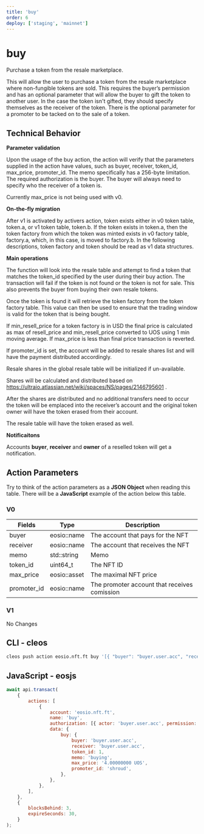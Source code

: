 ```yaml
---
title: 'buy'
order: 6
deploy: ['staging', 'mainnet']
---
```


# buy

Purchase a token from the resale marketplace.

This will allow the user to purchase a token from the resale marketplace where non-fungible tokens are sold. This requires the buyer’s permission and has an optional parameter that will allow the buyer to gift the token to another user. In the case the token isn't gifted, they should specify themselves as the receiver of the token. There is the optional parameter for a promoter to be tacked on to the sale of a token.

## Technical Behavior

**Parameter validation**

Upon the usage of the buy action, the action will verify that the parameters supplied in the action have values, such as buyer, receiver, token_id, max_price, promoter_id. The memo specifically has a 256-byte limitation. The required authorization is the buyer. The buyer will always need to specify who the receiver of a token is.

Currently max_price is not being used with v0.

**On-the-fly migration**

After v1 is activated by activers action, token exists either in v0 token table, token.a, or v1 token table, token.b.
If the token exists in token.a, then the token factory from which the token was minted exists in v0 factory table, factory.a, which, in this case, is moved to factory.b.
In the following descriptions, token factory and token should be read as v1 data structures.

**Main operations**

The function will look into the resale table and attempt to find a token that matches the token_id specified by the user during their buy action. The transaction will fail if the token is not found or the token is not for sale. This also prevents the buyer from buying their own resale tokens.

Once the token is found it will retrieve the token factory from the token factory table. This value can then be used to ensure that the trading window is valid for the token that is being bought.

If min_resell_price for a token factory is in USD the final price is calculated as max of resell_price and
min_resell_price converted to UOS using 1 min moving average. If max_price is less than final price
transaction is reverted.

If promoter_id is set, the account will be added to resale shares list and will have the payment distributed accordingly.

Resale shares in the global resale table will be initialized if un-available.

Shares will be calculated and distributed based on https://ultraio.atlassian.net/wiki/spaces/NS/pages/2146795601 .

After the shares are distributed and no additional transfers need to occur the token will be emplaced into the receiver’s account and the original token owner will have the token erased from their account.

The resale table will have the token erased as well.

**Notificaitons**

Accounts **buyer**, **receiver** and **owner** of a reselled token will get a notification.

## Action Parameters

Try to think of the action parameters as a **JSON Object** when reading this table. There will be a **JavaScript** example of the action below this table.

### V0

| Fields      | Type         | Description                                  |
| ----------- | ------------ | -------------------------------------------- |
| buyer       | eosio::name  | The account that pays for the NFT            |
| receiver    | eosio::name  | The account that receives the NFT            |
| memo        | std::string  | Memo                                         |
| token_id    | uint64_t     | The NFT ID                                   |
| max_price   | eosio::asset | The maximal NFT price                        |
| promoter_id | eosio::name  | The promoter account that receives comission |

### V1

No Changes

## CLI - cleos

```bash
cleos push action eosio.nft.ft buy '[{ "buyer": "buyer.user.acc", "receiver": "buyer.user.acc", "token_id": 1, "memo": "buying", "max_price": "4.00000000 UOS", "promoter_id": "shroud" }]' -p buyer.user.acc@active
```

## JavaScript - eosjs

```js
await api.transact(
    {
        actions: [
            {
                account: 'eosio.nft.ft',
                name: 'buy',
                authorization: [{ actor: 'buyer.user.acc', permission: 'active' }],
                data: {
                    buy: {
                        buyer: 'buyer.user.acc',
                        receiver: 'buyer.user.acc',
                        token_id: 1,
                        memo: 'buying',
                        max_price: '4.00000000 UOS',
                        promoter_id: 'shroud',
                    },
                },
            },
        ],
    },
    {
        blocksBehind: 3,
        expireSeconds: 30,
    }
);
```
